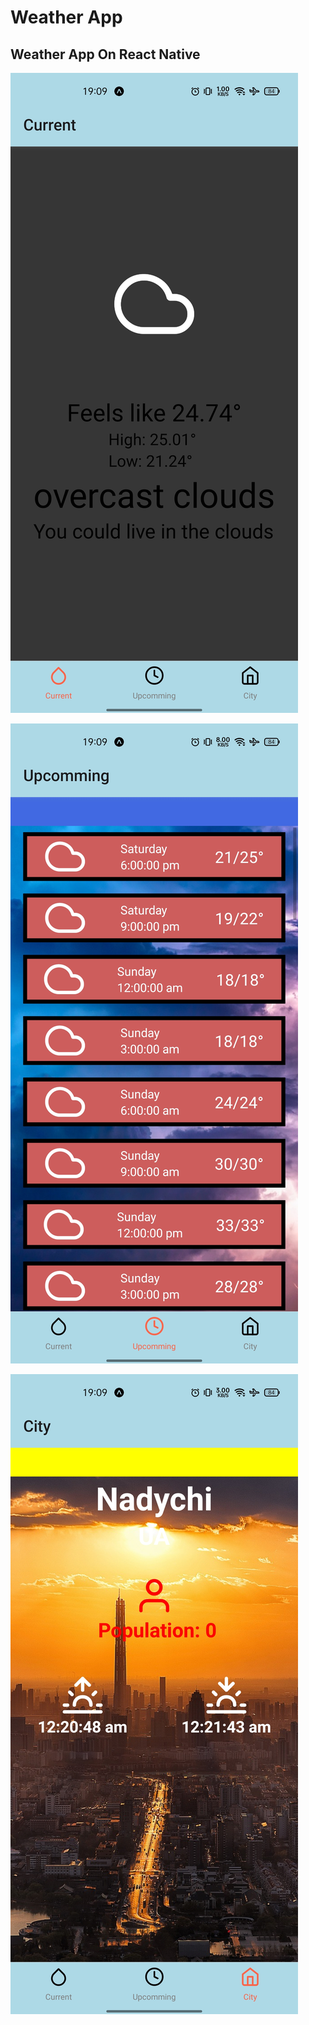 # Weather App
## Weather App On React Native

![Current Wrather Main Page](https://github.com/lysiak-yevhenii/react-native-weather-app/blob/master/doc-img/Screenshot_2024-07-27-19-09-49-05_f73b71075b1de7323614b647fe394240.jpg)


![Upcoming Weahter Page](https://github.com/lysiak-yevhenii/react-native-weather-app/blob/master/doc-img/Screenshot_2024-07-27-19-09-55-28_f73b71075b1de7323614b647fe394240.jpg)


![City Weather Page](https://github.com/lysiak-yevhenii/react-native-weather-app/blob/master/doc-img/Screenshot_2024-07-27-19-09-59-06_f73b71075b1de7323614b647fe394240.jpg)

